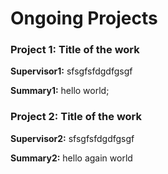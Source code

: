 # Ongoing Projects

### Project 1: Title of the work

**Supervisor1:** sfsgfsfdgdfgsgf

**Summary1:** hello world;


### Project 2: Title of the work

**Supervisor2:** sfsgfsfdgdfgsgf

**Summary2:** hello again world

